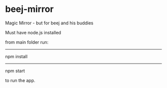 # beej-mirror
Magic Mirror - but for beej and his buddies


Must have node.js installed

from main folder run:
******
npm install
******
npm start

to run the app. 

